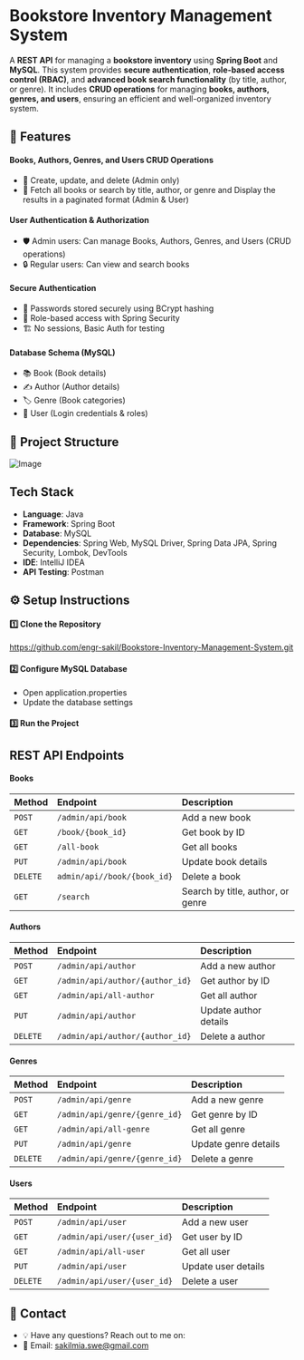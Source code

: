 
# Bookstore Inventory Management System

A **REST API** for managing a **bookstore inventory** using **Spring Boot** and **MySQL**. This system provides **secure authentication**, **role-based access control (RBAC)**, and **advanced book search functionality** (by title, author, or genre). It includes **CRUD operations** for managing **books, authors, genres, and users**, ensuring an efficient and well-organized inventory system.


## 🚀 Features

#### Books, Authors, Genres, and Users CRUD Operations
- 📌 Create, update, and delete (Admin only)
- 📌 Fetch all books or search by title, author, or genre and Display the results in a paginated format (Admin & User)
#### User Authentication & Authorization
- 🛡️ Admin users: Can manage Books, Authors, Genres, and Users (CRUD operations)
- 🔒 Regular users: Can view and search  books
#### Secure Authentication
- 🔑 Passwords stored securely using BCrypt hashing
- 🔐 Role-based access with Spring Security
- 🏗️ No sessions, Basic Auth for testing
#### Database Schema (MySQL)
- 📚 Book (Book details)
- ✍️ Author (Author details)
- 🏷️ Genre (Book categories)
- 👥 User (Login credentials & roles)



## 📂 Project Structure

![Image](https://github.com/user-attachments/assets/231583fc-7c08-4698-9f01-e9730d37f49a)
## Tech Stack

- **Language**: Java
- **Framework**: Spring Boot
- **Database**: MySQL
- **Dependencies**: Spring Web, MySQL Driver, Spring Data JPA, Spring Security, Lombok, DevTools
- **IDE**: IntelliJ IDEA
- **API Testing**: Postman


##  ⚙️ Setup Instructions

#### 1️⃣ Clone the Repository
https://github.com/engr-sakil/Bookstore-Inventory-Management-System.git

#### 2️⃣ Configure MySQL Database
- Open application.properties
- Update the database settings

#### 3️⃣ Run the Project
## REST API Endpoints

#### Books
| Method | Endpoint     | Description                |
| :-------- | :------- | :------------------------- |
| `POST` | `/admin/api/book` | Add a new book |
| `GET` | `/book/{book_id}` | Get book by ID |
| `GET` | `/all-book` | Get all books |
| `PUT` | `/admin/api/book` | Update book details |
| `DELETE` | `admin/api//book/{book_id}` | Delete a book |
| `GET` | `/search` | Search by title, author, or genre |

#### Authors
| Method | Endpoint     | Description                |
| :-------- | :------- | :------------------------- |
| `POST` | `/admin/api/author` | Add a new author |
| `GET` | `/admin/api/author/{author_id}` | Get author by ID |
| `GET` | `/admin/api/all-author` | Get all author |
| `PUT` | `/admin/api/author` | Update author details |
| `DELETE` | `/admin/api/author/{author_id}` | Delete a author |

#### Genres
| Method | Endpoint     | Description                |
| :-------- | :------- | :------------------------- |
| `POST` | `/admin/api/genre` | Add a new genre |
| `GET` | `/admin/api/genre/{genre_id}` | Get genre by ID |
| `GET` | `/admin/api/all-genre` | Get all genre |
| `PUT` | `/admin/api/genre` | Update genre details |
| `DELETE` | `/admin/api/genre/{genre_id}` | Delete a genre |

#### Users
| Method | Endpoint     | Description                |
| :-------- | :------- | :------------------------- |
| `POST` | `/admin/api/user` | Add a new user |
| `GET` | `/admin/api/user/{user_id}` | Get user by ID |
| `GET` | `/admin/api/all-user` | Get all user |
| `PUT` | `/admin/api/user` | Update user details |
| `DELETE` | `/admin/api/user/{user_id}` | Delete a user |

## 📧 Contact

- 💡 Have any questions? Reach out to me on:
- 📧 Email: sakilmia.swe@gmail.com
